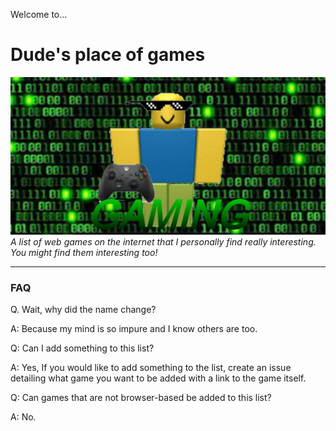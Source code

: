 Welcome to...
# Dude's place of games
![thumbnail](HubPictureV3.png)
_A list of web games on the internet that I personally find really interesting. You might find them interesting too!_
_________________
### FAQ

Q. Wait, why did the name change?

A: Because my mind is so impure and I know others are too.

Q: Can I add something to this list?

A: Yes, If you would like to add something to the list, create an issue detailing what game you want to be added with a link to the game itself.

Q: Can games that are not browser-based be added to this list?

A: No.

